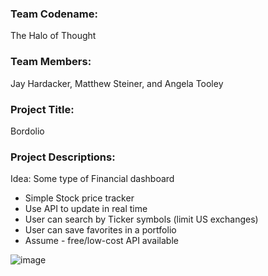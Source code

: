 ### Team Codename: 
The Halo of Thought

### Team Members:
Jay Hardacker, Matthew Steiner, and Angela Tooley

### Project Title:
Bordolio

### Project Descriptions:
Idea: Some type of Financial dashboard 
- Simple Stock price tracker
- Use API to update in real time
- User can search by Ticker symbols (limit US exchanges)
- User can save favorites in a portfolio
- Assume - free/low-cost API available

![image](https://user-images.githubusercontent.com/51940058/93002569-e3942580-f505-11ea-81e7-bcd4eba6fc0f.png)
